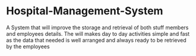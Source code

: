 # Hospital-Management-System
A System that will improve the storage and retrieval of both stuff members and employees details. The will makes day to day activities simple and fast as the data that needed is well arranged and always ready to be retrieved by the employees 
